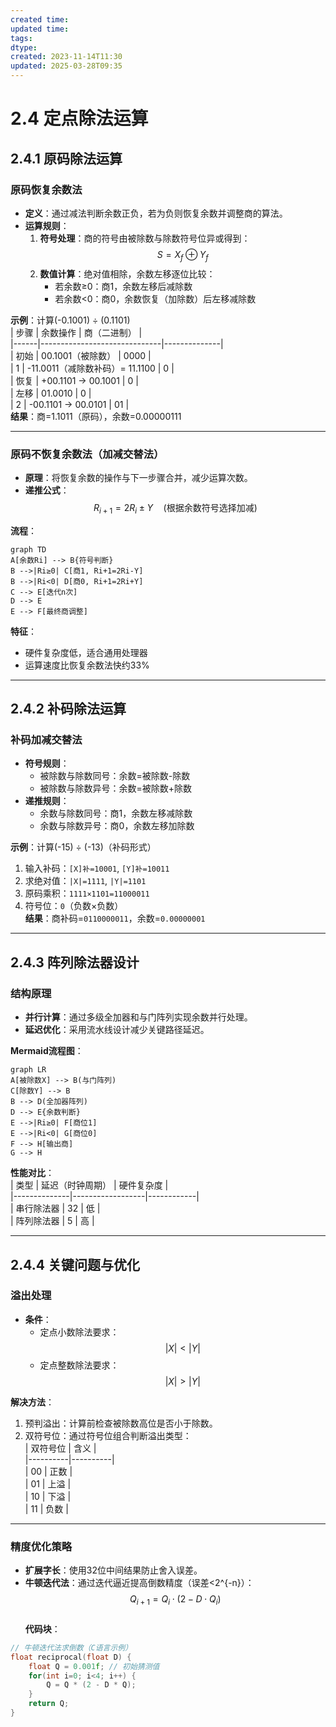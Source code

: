 ```yaml
---
created time: 
updated time: 
tags: 
dtype: 
created: 2023-11-14T11:30
updated: 2025-03-28T09:35
---
```


# 2.4 定点除法运算

## 2.4.1 原码除法运算
### 原码恢复余数法
- **定义**：通过减法判断余数正负，若为负则恢复余数并调整商的算法。
- **运算规则**：
  1. **符号处理**：商的符号由被除数与除数符号位异或得到：
     $$
S = X_f \oplus Y_f
$$  
  2. **数值计算**：绝对值相除，余数左移逐位比较：  
     - 若余数≥0：商1，余数左移后减除数  
     - 若余数<0：商0，余数恢复（加除数）后左移减除数  

**示例**：计算(-0.1001) ÷ (0.1101)  
| 步骤 | 余数操作                     | 商（二进制） |  
|------|------------------------------|--------------|  
| 初始 | 00.1001（被除数）             | 0000         |  
| 1    | -11.0011（减除数补码）= 11.1100 | 0            |  
| 恢复 | +00.1101 → 00.1001            | 0            |  
| 左移 | 01.0010                       | 0            |  
| 2    | -00.1101 → 00.0101            | 01           |  
**结果**：商=1.1011（原码），余数=0.00000111 

---
### 原码不恢复余数法（加减交替法）
- **原理**：将恢复余数的操作与下一步骤合并，减少运算次数。  
- **递推公式**：  
  $$
R_{i+1} = 2R_i \pm Y \quad (\text{根据余数符号选择加减})
$$  

**流程**：  
```mermaid
graph TD
A[余数Ri] --> B{符号判断}
B -->|Ri≥0| C[商1, Ri+1=2Ri-Y]
B -->|Ri<0| D[商0, Ri+1=2Ri+Y]
C --> E[迭代n次]
D --> E
E --> F[最终商调整]
```

**特征**：  
- 硬件复杂度低，适合通用处理器  
- 运算速度比恢复余数法快约33% 

---

## 2.4.2 补码除法运算
### 补码加减交替法
- **符号规则**：  
  - 被除数与除数同号：余数=被除数-除数  
  - 被除数与除数异号：余数=被除数+除数  
- **递推规则**：  
  - 余数与除数同号：商1，余数左移减除数  
  - 余数与除数异号：商0，余数左移加除数  

**示例**：计算(-15) ÷ (-13)（补码形式）  
1. 输入补码：`[X]补=10001`, `[Y]补=10011`  
2. 求绝对值：`|X|=1111`, `|Y|=1101`  
3. 原码乘积：`1111×1101=11000011`  
4. 符号位：`0`（负数×负数）  
**结果**：商补码=`0110000011`，余数=`0.00000001` 

---

## 2.4.3 阵列除法器设计
### 结构原理
- **并行计算**：通过多级全加器和与门阵列实现余数并行处理。  
- **延迟优化**：采用流水线设计减少关键路径延迟。  

**Mermaid流程图**：  
```mermaid
graph LR
A[被除数X] --> B(与门阵列)
C[除数Y] --> B
B --> D(全加器阵列)
D --> E{余数判断}
E -->|Ri≥0| F[商位1]
E -->|Ri<0| G[商位0]
F --> H[输出商]
G --> H
```

**性能对比**：  
| 类型         | 延迟（时钟周期） | 硬件复杂度 |  
|--------------|------------------|------------|  
| 串行除法器   | 32               | 低         |  
| 阵列除法器   | 5                | 高         | 

---

## 2.4.4 关键问题与优化
### 溢出处理
- **条件**：  
  - 定点小数除法要求：
$$
|X| < |Y|
$$  
  - 定点整数除法要求：
$$
|X| > |Y|
$$  

**解决方法**：  
1. 预判溢出：计算前检查被除数高位是否小于除数。  
2. 双符号位：通过符号位组合判断溢出类型：  
   | 双符号位 | 含义     |  
   |----------|----------|  
   | 00       | 正数     |  
   | 01       | 上溢     |  
   | 10       | 下溢     |  
   | 11       | 负数     | 

---

### 精度优化策略
- **扩展字长**：使用32位中间结果防止舍入误差。  
- **牛顿迭代法**：通过迭代逼近提高倒数精度（误差<2^{-n}）：  
  $$
Q_{i+1} = Q_i \cdot (2 - D \cdot Q_i)
$$  
**代码块**：  
```cpp
// 牛顿迭代法求倒数（C语言示例）
float reciprocal(float D) {
    float Q = 0.001f; // 初始猜测值
    for(int i=0; i<4; i++) {
        Q = Q * (2 - D * Q);
    }
    return Q;
}
``` 
```